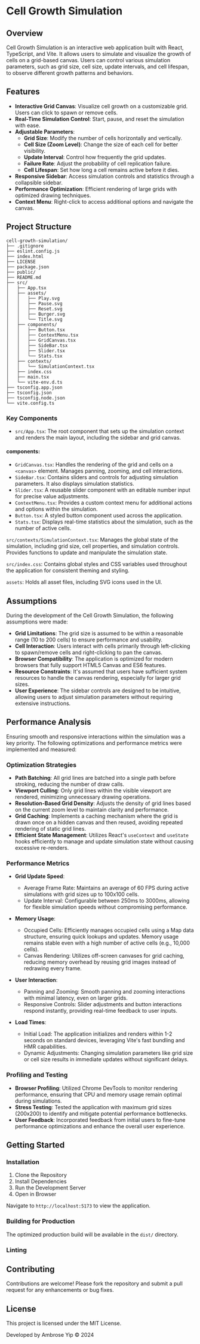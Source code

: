 # Cell Growth Simulation

## Overview
Cell Growth Simulation is an interactive web application built with React, TypeScript, and Vite. It allows users to simulate and visualize the growth of cells on a grid-based canvas. Users can control various simulation parameters, such as grid size, cell size, update intervals, and cell lifespan, to observe different growth patterns and behaviors.

## Features
- **Interactive Grid Canvas**: Visualize cell growth on a customizable grid. Users can click to spawn or remove cells.
- **Real-Time Simulation Control**: Start, pause, and reset the simulation with ease.
- **Adjustable Parameters**:
  - **Grid Size**: Modify the number of cells horizontally and vertically.
  - **Cell Size (Zoom Level)**: Change the size of each cell for better visibility.
  - **Update Interval**: Control how frequently the grid updates.
  - **Failure Rate**: Adjust the probability of cell replication failure.
  - **Cell Lifespan**: Set how long a cell remains active before it dies.
- **Responsive Sidebar**: Access simulation controls and statistics through a collapsible sidebar.
- **Performance Optimization**: Efficient rendering of large grids with optimized drawing techniques.
- **Context Menu**: Right-click to access additional options and navigate the canvas.
## Project Structure
```
cell-growth-simulation/
├── .gitignore
├── eslint.config.js
├── index.html
├── LICENSE
├── package.json
├── public/
├── README.md
├── src/
│   ├── App.tsx
│   ├── assets/
│   │   ├── Play.svg
│   │   ├── Pause.svg
│   │   ├── Reset.svg
│   │   ├── Burger.svg
│   │   └── Title.svg
│   ├── components/
│   │   ├── Button.tsx
│   │   ├── ContextMenu.tsx
│   │   ├── GridCanvas.tsx
│   │   ├── SideBar.tsx
│   │   ├── Slider.tsx
│   │   └── Stats.tsx
│   ├── contexts/
│   │   └── SimulationContext.tsx
│   ├── index.css
│   ├── main.tsx
│   └── vite-env.d.ts
├── tsconfig.app.json
├── tsconfig.json
├── tsconfig.node.json
└── vite.config.ts
```
### Key Components
- `src/App.tsx`: The root component that sets up the simulation context and renders the main layout, including the sidebar and grid canvas.

#### components:
- `GridCanvas.tsx`: Handles the rendering of the grid and cells on a `<canvas>` element. Manages panning, zooming, and cell interactions.
- `SideBar.tsx`: Contains sliders and controls for adjusting simulation parameters. It also displays simulation statistics.
- `Slider.tsx`: A reusable slider component with an editable number input for precise value adjustments.
- `ContextMenu.tsx`: Provides a custom context menu for additional actions and options within the simulation.
- `Button.tsx`: A styled button component used across the application.
- `Stats.tsx`: Displays real-time statistics about the simulation, such as the number of active cells.
  
`src/contexts/SimulationContext.tsx`: Manages the global state of the simulation, including grid size, cell properties, and simulation controls. Provides functions to update and manipulate the simulation state.

`src/index.css`: Contains global styles and CSS variables used throughout the application for consistent theming and styling.

`assets`: Holds all asset files, including SVG icons used in the UI.

## Assumptions
During the development of the Cell Growth Simulation, the following assumptions were made:
- **Grid Limitations**: The grid size is assumed to be within a reasonable range (10 to 200 cells) to ensure performance and usability.
- **Cell Interaction**: Users interact with cells primarily through left-clicking to spawn/remove cells and right-clicking to pan the canvas.
- **Browser Compatibility**: The application is optimized for modern browsers that fully support HTML5 Canvas and ES6 features.
- **Resource Constraints**: It's assumed that users have sufficient system resources to handle the canvas rendering, especially for larger grid sizes.
- **User Experience**: The sidebar controls are designed to be intuitive, allowing users to adjust simulation parameters without requiring extensive instructions.

## Performance Analysis
Ensuring smooth and responsive interactions within the simulation was a key priority. The following optimizations and performance metrics were implemented and measured:

### Optimization Strategies
- **Path Batching**: All grid lines are batched into a single path before stroking, reducing the number of draw calls.
- **Viewport Culling**: Only grid lines within the visible viewport are rendered, minimizing unnecessary drawing operations.
- **Resolution-Based Grid Density**: Adjusts the density of grid lines based on the current zoom level to maintain clarity and performance.
- **Grid Caching**: Implements a caching mechanism where the grid is drawn once on a hidden canvas and then reused, avoiding repeated rendering of static grid lines.
- **Efficient State Management**: Utilizes React's `useContext` and `useState` hooks efficiently to manage and update simulation state without causing excessive re-renders.

### Performance Metrics
- **Grid Update Speed**:
  - Average Frame Rate: Maintains an average of 60 FPS during active simulations with grid sizes up to 100x100 cells.
  - Update Interval: Configurable between 250ms to 3000ms, allowing for flexible simulation speeds without compromising performance.

- **Memory Usage**:
  - Occupied Cells: Efficiently manages occupied cells using a Map data structure, ensuring quick lookups and updates. Memory usage remains stable even with a high number of active cells (e.g., 10,000 cells).
  - Canvas Rendering: Utilizes off-screen canvases for grid caching, reducing memory overhead by reusing grid images instead of redrawing every frame.

- **User Interaction**:
  - Panning and Zooming: Smooth panning and zooming interactions with minimal latency, even on larger grids.
  - Responsive Controls: Slider adjustments and button interactions respond instantly, providing real-time feedback to user inputs.

- **Load Times**:
  - Initial Load: The application initializes and renders within 1-2 seconds on standard devices, leveraging Vite's fast bundling and HMR capabilities.
  - Dynamic Adjustments: Changing simulation parameters like grid size or cell size results in immediate updates without significant delays.

### Profiling and Testing
- **Browser Profiling**: Utilized Chrome DevTools to monitor rendering performance, ensuring that CPU and memory usage remain optimal during simulations.
- **Stress Testing**: Tested the application with maximum grid sizes (200x200) to identify and mitigate potential performance bottlenecks.
- **User Feedback**: Incorporated feedback from initial users to fine-tune performance optimizations and enhance the overall user experience.

## Getting Started
### Installation
1. Clone the Repository
2. Install Dependencies
3. Run the Development Server
4. Open in Browser

Navigate to `http://localhost:5173` to view the application.

### Building for Production
The optimized production build will be available in the `dist/` directory.

### Linting

## Contributing
Contributions are welcome! Please fork the repository and submit a pull request for any enhancements or bug fixes.

## License
This project is licensed under the MIT License.

Developed by Ambrose Yip © 2024
